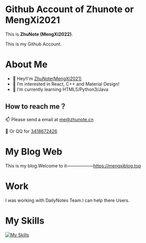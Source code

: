 # Github Account of Zhunote or MengXi2021

This is **ZhuNote (MengXi2022)**.

This is my Github Account.

# About Me

- 👋 Hey!I'm [ZhuNote(MengXi2021)](https://mengxiblog.top/ "Go to my blog (Chinese)~")
- 👀 I’m interested in React, C++ and Material Design!
- 🌱 I’m currently learning HTML5/Python3/Java

## How to reach me？

📫 Please send a email at <me@zhunote.cn>

🐧 Or QQ for [3418672426](http://wpa.qq.com/msgrd?v=3&uin=1570915261&site=qq&menu=yes "Add My QQ~")

# My Blog Web

This is my blog.Welcome to it——————<https://mengxiblog.top>

# Work

I was working with DailyNotes Team.I can help there Users.

# My Skills

[![My Skills](https://skillicons.dev/icons?i=js,html,css,androidstudio,bootstrap,cloudflare,docker,git,github,gradle,heroku,java,kotlin,linux,md,mysql,netlify,nginx,nodejs,php,py,twitter,vscode,wordpress,xd,vm,redis,powershell,mongodb,kubernetes,idea)](https://skillicons.dev)
